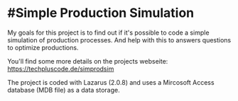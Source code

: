 #Simple Production Simulation
============================
My goals for this project is to find out if it's possible to code a simple simulation of production processes.
And help with this to answers questions to optimize productions.

You'll find some more details on the projects webseite:
https://techpluscode.de/simprodsim


The project is coded with Lazarus (2.0.8) and uses a Mircosoft Access database (MDB file) as a data storage.
